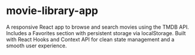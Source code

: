 # movie-library-app
A responsive React app to browse and search movies using the TMDB API. Includes a Favorites section with persistent storage via localStorage. Built with React Hooks and Context API for clean state management and a smooth user experience.
